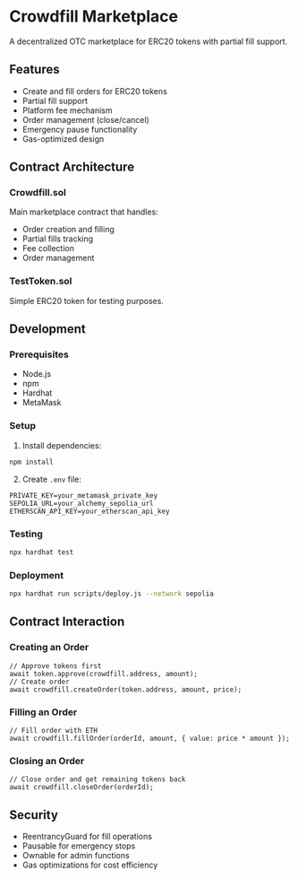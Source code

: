 # Crowdfill Marketplace

A decentralized OTC marketplace for ERC20 tokens with partial fill support.

## Features

- Create and fill orders for ERC20 tokens
- Partial fill support
- Platform fee mechanism
- Order management (close/cancel)
- Emergency pause functionality
- Gas-optimized design

## Contract Architecture

### Crowdfill.sol
Main marketplace contract that handles:
- Order creation and filling
- Partial fills tracking
- Fee collection
- Order management

### TestToken.sol
Simple ERC20 token for testing purposes.

## Development

### Prerequisites
- Node.js
- npm
- Hardhat
- MetaMask

### Setup
1. Install dependencies:
```bash
npm install
```

2. Create `.env` file:
```
PRIVATE_KEY=your_metamask_private_key
SEPOLIA_URL=your_alchemy_sepolia_url
ETHERSCAN_API_KEY=your_etherscan_api_key
```

### Testing
```bash
npx hardhat test
```

### Deployment
```bash
npx hardhat run scripts/deploy.js --network sepolia
```

## Contract Interaction

### Creating an Order
```solidity
// Approve tokens first
await token.approve(crowdfill.address, amount);
// Create order
await crowdfill.createOrder(token.address, amount, price);
```

### Filling an Order
```solidity
// Fill order with ETH
await crowdfill.fillOrder(orderId, amount, { value: price * amount });
```

### Closing an Order
```solidity
// Close order and get remaining tokens back
await crowdfill.closeOrder(orderId);
```

## Security
- ReentrancyGuard for fill operations
- Pausable for emergency stops
- Ownable for admin functions
- Gas optimizations for cost efficiency
